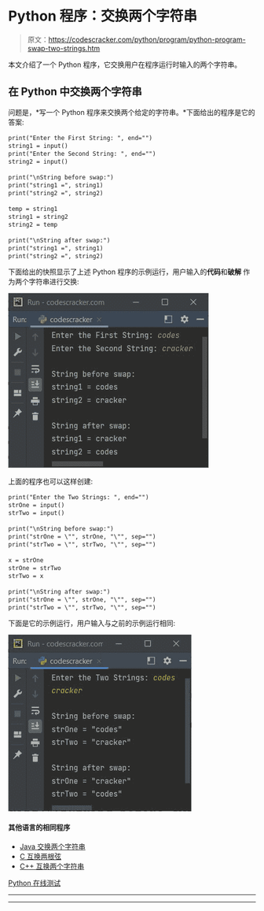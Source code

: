 # Python 程序：交换两个字符串

> 原文：<https://codescracker.com/python/program/python-program-swap-two-strings.htm>

本文介绍了一个 Python 程序，它交换用户在程序运行时输入的两个字符串。

## 在 Python 中交换两个字符串

问题是，*写一个 Python 程序来交换两个给定的字符串。*下面给出的程序是它的答案:

```
print("Enter the First String: ", end="")
string1 = input()
print("Enter the Second String: ", end="")
string2 = input()

print("\nString before swap:")
print("string1 =", string1)
print("string2 =", string2)

temp = string1
string1 = string2
string2 = temp

print("\nString after swap:")
print("string1 =", string1)
print("string2 =", string2)
```

下面给出的快照显示了上述 Python 程序的示例运行，用户输入的**代码**和**破解** 作为两个字符串进行交换:

![swap two string python](img/17310e36343432f3ba2acf742475445c.png)

上面的程序也可以这样创建:

```
print("Enter the Two Strings: ", end="")
strOne = input()
strTwo = input()

print("\nString before swap:")
print("strOne = \"", strOne, "\"", sep="")
print("strTwo = \"", strTwo, "\"", sep="")

x = strOne
strOne = strTwo
strTwo = x

print("\nString after swap:")
print("strOne = \"", strOne, "\"", sep="")
print("strTwo = \"", strTwo, "\"", sep="")
```

下面是它的示例运行，用户输入与之前的示例运行相同:

![swapping of two string python](img/b64b7e6ec3f14f2cf65192da4e64677c.png)

#### 其他语言的相同程序

*   [Java 交换两个字符串](/java/program/java-program-swap-two-strings.htm)
*   [C 互换两根弦](/c/program/c-program-swap-two-strings.htm)
*   [C++ 互换两个字符串](/cpp/program/cpp-program-swap-two-strings.htm)

[Python 在线测试](/exam/showtest.php?subid=10)

* * *

* * *